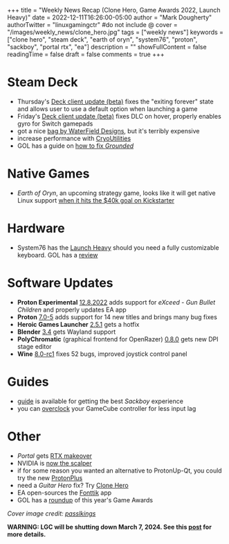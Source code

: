 +++
title = "Weekly News Recap (Clone Hero, Game Awards 2022, Launch Heavy)"
date = 2022-12-11T16:26:00-05:00
author = "Mark Dougherty"
authorTwitter = "linuxgamingctr" #do not include @
cover = "/images/weekly_news/clone_hero.jpg"
tags = ["weekly news"]
keywords = ["clone hero", "steam deck", "earth of oryn", "system76", "proton", "sackboy", "portal rtx", "ea"]
description = ""
showFullContent = false
readingTime = false
draft = false
comments = true
+++
# Steam Deck
- Thursday's [Deck client update (beta)](https://linuxgamingcentral.com/posts/steam-deck-client-beta-update-12-8-2022/) fixes the "exiting forever" state and allows user to use a default option when launching a game
- Friday's [Deck client update (beta)](https://linuxgamingcentral.com/posts/steam-deck-client-beta-12-9-2022/) fixes DLC on hover, properly enables gyro for Switch gamepads
- got a nice [bag by WaterField Designs](https://linuxgamingcentral.com/posts/the-complete-steam-deck-bag-review/), but it's terribly expensive
- increase performance with [CryoUtilities](https://linuxgamingcentral.com/posts/cryoutilities/)
- GOL has a guide on [how to fix *Grounded*](https://www.gamingonlinux.com/2022/12/heres-how-to-fix-grounded-from-obsidian-on-steam-deck/)

# Native Games
- *Earth of Oryn*, an upcoming strategy game, looks like it will get native Linux support [when it hits the $40k goal on Kickstarter](https://www.kickstarter.com/projects/elivard/earth-of-oryn)

# Hardware
- System76 has the [Launch Heavy](https://linuxgamingcentral.com/posts/system76-launch-heavy-keyboard/) should you need a fully customizable keyboard. GOL has a [review](https://www.gamingonlinux.com/2022/12/system76-give-everything-you-need-with-the-launch-heavy-keyboard/)

# Software Updates
- **Proton Experimental** [12.8.2022](https://linuxgamingcentral.com/posts/proton-experimental-12-8-2022/) adds support for *eXceed - Gun Bullet Children* and properly updates EA app
- **Proton** [7.0-5](https://linuxgamingcentral.com/posts/proton-7.0-5/) adds support for 14 new titles and brings many bug fixes
- **Heroic Games Launcher** [2.5.1](https://linuxgamingcentral.com/posts/heroic-games-launcher-2.5.1/) gets a hotfix
- **Blender** [3.4](https://www.blender.org/download/releases/3-4/) gets Wayland support
- **PolyChromatic** (graphical frontend for OpenRazer) [0.8.0](https://github.com/polychromatic/polychromatic/releases/tag/v0.8.0) gets new DPI stage editor
- **Wine** [8.0-rc1](https://www.winehq.org/announce/8.0-rc1) fixes 52 bugs, improved joystick control panel

# Guides
- [guide](https://linuxgamingcentral.com/posts/sackboy-optimization-guide/) is available for getting the best *Sackboy* experience
- you can [overclock](https://linuxgamingcentral.com/posts/overclocking-gc-adapter-guide/) your GameCube controller for less input lag

# Other
- *Portal* gets [RTX makeover](https://linuxgamingcentral.com/posts/portal-with-rtx-now-out/)
- NVIDIA is [now the scalper](https://linuxgamingcentral.com/posts/scalpers-are-getting-the-nail-on-the-head/)
- if for some reason you wanted an alternative to ProtonUp-Qt, you could try the new [ProtonPlus](https://github.com/Vysp3r/ProtonPlus)
- need a *Guitar Hero* fix? Try [Clone Hero](https://clonehero.net/)
- EA open-sources the [Fonttik](https://github.com/electronicarts/fonttik) app
- GOL has a [roundup](https://www.gamingonlinux.com/2022/12/lots-of-good-stuff-announced-at-the-game-awards-2022-m-roundup/) of this year's Game Awards

*Cover image credit: [passlkings](https://passlkings.weebly.com/blog1/clone-hero-download-songs)*

**WARNING: LGC will be shutting down March 7, 2024. See this [post](https://linuxgamingcentral.com/posts/the-end-of-lgc/) for more details.**
